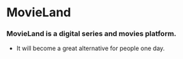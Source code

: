 # MovieLand

### MovieLand is a digital series and movies platform.

- It will become a great alternative for people one day.
